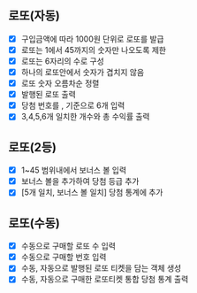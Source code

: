 ## 로또(자동)

- [x] 구입금액에 따라 1000원 단위로 로또를 발급
- [x] 로또는 1에서 45까지의 숫자만 나오도록 제한
- [x] 로또는 6자리의 수로 구성
- [x] 하나의 로또안에서 숫자가 겹치지 않음
- [x] 로또 숫자 오름차순 정렬
- [x] 발행된 로또 출력
- [x] 당첨 번호를 , 기준으로 6개 입력
- [x] 3,4,5,6개 일치한 개수와 총 수익률 출력

## 로또(2등)

- [x] 1~45 범위내에서 보너스 볼 입력
- [x] 보너스 볼을 추가하여 당첨 등급 추가
- [x] [5개 일치, 보너스 볼 일치] 당첨 통계에 추가

## 로또(수동)

- [x] 수동으로 구매할 로또 수 입력
- [x] 수동으로 구매할 번호 입력
- [x] 수동, 자동으로 발행된 로또 티켓을 담는 객체 생성
- [x] 수동, 자동으로 구매한 로또티켓 통합 당첨 통계 출력
